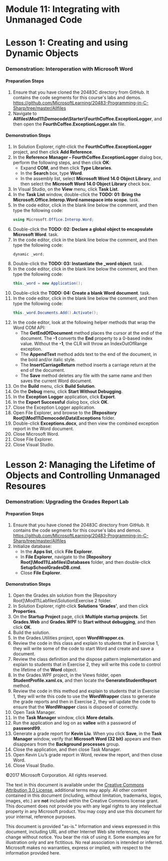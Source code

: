 
# Module 11:   Integrating with Unmanaged Code

# Lesson 1:  Creating and using Dynamic Objects

### Demonstration: Interoperation with Microsoft Word

#### Preparation Steps

1. Ensure that you have cloned the 20483C directory from GitHub. It contains the code segments for this course's labs and demos. https://github.com/MicrosoftLearning/20483-Programming-in-C-Sharp/tree/master/Allfiles
2. Navigate to **Allfiles\Mod11\Democode\Starter\FourthCoffee.ExceptionLogger**, and then open the **FourthCoffee.ExceptionLogger.sln** file.


#### Demonstration Steps

1.	In Solution Explorer, right-click the **FourthCoffee.ExceptionLogger** project, and then click **Add Reference**.
2.	In the **Reference Manager – FourthCoffee.ExceptionLogger** dialog box, perform the following steps, and then click **OK**:
    -	Expand **COM**, and then click **Type Libraries**.
    -	In the **Search** box, type **Word**.
    -	In the assembly list, select **Microsoft Word 14.0 Object Library**, and then select the **Microsoft Word 14.0 Object Library** check box.
3.	In Visual Studio, on the **View** menu, click **Task List**.
4.	In the **Task List** window, double-click the **TODO: 01: Bring the Microsoft.Office.Interop.Word namespace into scope.** task.
5.	In the code editor, click in the blank line below the comment, and then type the following code:
    ```cs
    using Microsoft.Office.Interop.Word;
    ```
6.	Double-click the **TODO: 02: Declare a global object to encapsulate Microsoft Word**. task.
7.	In the code editor, click in the blank line below the comment, and then type the following code:
    ```cs
    dynamic _word;
    ```
8.	Double-click the **TODO: 03: Instantiate the _word object**. task.
9.	In the code editor, click in the blank line below the comment, and then type the following code:
    ```cs
    this._word = new Application();
    ```
10.	Double-click the **TODO: 04: Create a blank Word document**. task.
11.	In the code editor, click in the blank line below the comment, and then type the following code:
    ```cs
    this._word.Documents.Add().Activate();
    ```
12.	In the code editor, look at the following helper methods that wrap the Word COM API:
    -	The **GetEndOfDocument** method places the cursor at the end of the document. The **-1** converts the **End** property to a 0-based index value. Without the **-1**, the CLR will throw an IndexOutOfRange exception. 
    -	The **AppendText** method adds text to the end of the document, in the bold and/or italic style.
    -	The **InsertCarriageReturn** method inserts a carriage return at the end of the document.
    -	The **Save** method deletes any file with the same name and then saves the current Word document.
13.	On the **Build** menu, click **Build Solution**.
14.	On the **Debug** menu, click **Start Without Debugging**.
15.	In the **Exception Logger** application, click **Export**.
16.	In the **Export Successful** dialog box, click **OK**.
17.	Close the Exception Logger application.
18.	Open File Explorer, and browse to the **[Repository Root]\Mod11\Democode\Data\Exceptions** folder.
19.	Double-click **Exceptions.docx**, and then view the combined exception report in the Word document.
20.	Close Microsoft Word.
21.	Close File Explorer.
22.	Close Visual Studio.


# Lesson 2:  Managing the Lifetime of Objects and Controlling Unmanaged Resoures

### Demonstration: Upgrading the Grades Report Lab

#### Preparation Steps

1. Ensure that you have cloned the 20483C directory from GitHub. It contains the code segments for this course's labs and demos. https://github.com/MicrosoftLearning/20483-Programming-in-C-Sharp/tree/master/Allfiles
2. Initialize database:
    - In the **Apps list**, click **File Explorer**.
    - In **File Explorer**, navigate to the **[Repository Root]\Mod11\Labfiles\Databases** folder, and then double-click **SetupSchoolGradesDB.cmd**.
    - Close **File Explorer**.
    
#### Demonstration Steps

1.  Open the Grades.sln solution from the
    [Repository Root]\\Mod11\\Labfiles\\Solution\\Exercise 2 folder.
2.  In Solution Explorer, right-click **Solutions ‘Grades’**, and then click
    **Properties**.
3.  On the **Startup Project** page, click **Multiple startup projects**. Set
    **Grades.Web** and **Grades.WPF** to **Start without debugging**, and then
    click **OK**.
4.  Build the solution.
5.  In the Grades.Utilities project, open **WordWrapper.cs**.
6.  Review the code in this class and explain to students that in Exercise 1,
    they will write some of the code to start Word and create and save a
    document.
7.  Review the class definition and the dispose pattern implementation and
    explain to students that in Exercise 2, they will write this code to control
    the lifetime of the **Word** object.
8.  In the Grades.WPF project, in the Views folder, open
    **StudentProfile.xaml.cs**, and then locate the **GenerateStudentReport**
    method.
9.  Review the code in this method and explain to students that in Exercise 1,
    they will write this code to use the **WordWrapper** class to generate the
    grade reports and then in Exercise 2, they will update the code to ensure
    that the **WordWrapper** class is disposed of correctly.
10. Open Task Manager.
11. In the **Task Manager** window, click **More details**.
12. Run the application and log on as **vallee** with a password of
    **password99**.
13. Generate a grade report for **Kevin Liu**. When you click **Save**, in the
    **Task Manager** window, verify that **Microsoft Word (32 bit)** appears and
    then disappears from the **Background processes** group.
14. Close the application, and then close Task Manager.
15. Open Kevin Liu’s grade report in Word, review the report, and then close
    Word.
16. Close Visual Studio.



©2017 Microsoft Corporation. All rights reserved.

The text in this document is available under the  [Creative Commons Attribution 3.0 License](https://creativecommons.org/licenses/by/3.0/legalcode), additional terms may apply. All other content contained in this document (including, without limitation, trademarks, logos, images, etc.) are  **not**  included within the Creative Commons license grant. This document does not provide you with any legal rights to any intellectual property in any Microsoft product. You may copy and use this document for your internal, reference purposes.

This document is provided &quot;as-is.&quot; Information and views expressed in this document, including URL and other Internet Web site references, may change without notice. You bear the risk of using it. Some examples are for illustration only and are fictitious. No real association is intended or inferred. Microsoft makes no warranties, express or implied, with respect to the information provided here.
